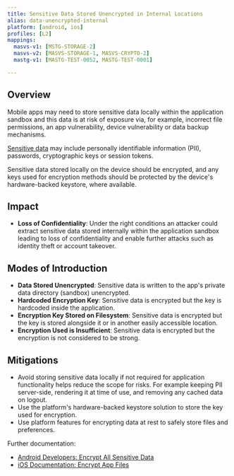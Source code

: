```yaml
---
title: Sensitive Data Stored Unencrypted in Internal Locations
alias: data-unencrypted-internal
platform: [android, ios]
profiles: [L2]
mappings:
  masvs-v1: [MSTG-STORAGE-2]
  masvs-v2: [MASVS-STORAGE-1, MASVS-CRYPTO-2]
  mastg-v1: [MASTG-TEST-0052, MASTG-TEST-0001]

---
```


## Overview

Mobile apps may need to store sensitive data locally within the application sandbox and this data is at risk of exposure via, for example, incorrect file permissions, an app vulnerability, device vulnerability or data backup mechanisms.

[Sensitive data](MASTG-THEORY-0023.md "Sensitive Data") may include personally identifiable information (PII), passwords, cryptographic keys or session tokens.

Sensitive data stored locally on the device should be encrypted, and any keys used for encryption methods should be protected by the device's hardware-backed keystore, where available.

## Impact

- **Loss of Confidentiality**: Under the right conditions an attacker could extract sensitive data stored internally within the application sandbox leading to loss of confidentiality and enable further attacks such as identity theft or account takeover.

## Modes of Introduction

- **Data Stored Unencrypted**: Sensitive data is written to the app's private data directory (sandbox) unencrypted.
- **Hardcoded Encryption Key**: Sensitive data is encrypted but the key is hardcoded inside the application.
- **Encryption Key Stored on Filesystem**: Sensitive data is encrypted but the key is stored alongside it or in another easily accessible location.
- **Encryption Used is Insufficient**: Sensitive data is encrypted but the encryption is not considered to be strong.

## Mitigations

- Avoid storing sensitive data locally if not required for application functionality helps reduce the scope for risks. For example keeping PII server-side, rendering it at time of use, and removing any cached data on logout.
- Use the platform's hardware-backed keystore solution to store the key used for encryption.
- Use platform features for encrypting data at rest to safely store files and preferences.

Further documentation:

- [Android Developers: Encrypt All Sensitive Data](https://developer.android.com/privacy-and-security/risks/backup-leaks#risk:-storing-sensitive-data-unencrypted)
- [iOS Documentation: Encrypt App Files](https://developer.apple.com/documentation/uikit/protecting_the_user_s_privacy/encrypting_your_app_s_files)
